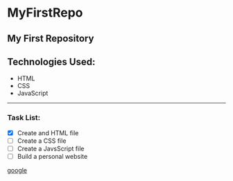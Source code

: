 # MyFirstRepo
My First Repository
---
## Technologies Used:
* HTML
* CSS
* JavaScript

----
### Task List:

- [x] Create and HTML file
- [ ] Create a CSS file
- [ ] Create a JavsScript file
- [ ] Build a personal website

[google](https://www.google.com)
